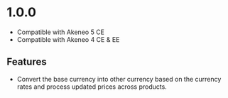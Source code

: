 
# 1.0.0
- Compatible with Akeneo 5 CE
- Compatible with Akeneo 4 CE & EE
## Features
- Convert the base currency into other currency based on the currency rates and process updated prices across products.